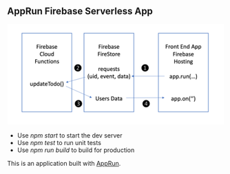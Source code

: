 ## AppRun Firebase Serverless App

![](architecture.png)

* Use _npm start_ to start the dev server
* Use _npm test_ to run unit tests
* Use _npm run build_ to build for production

This is an application built with [AppRun](https://github.com/yysun/apprun).